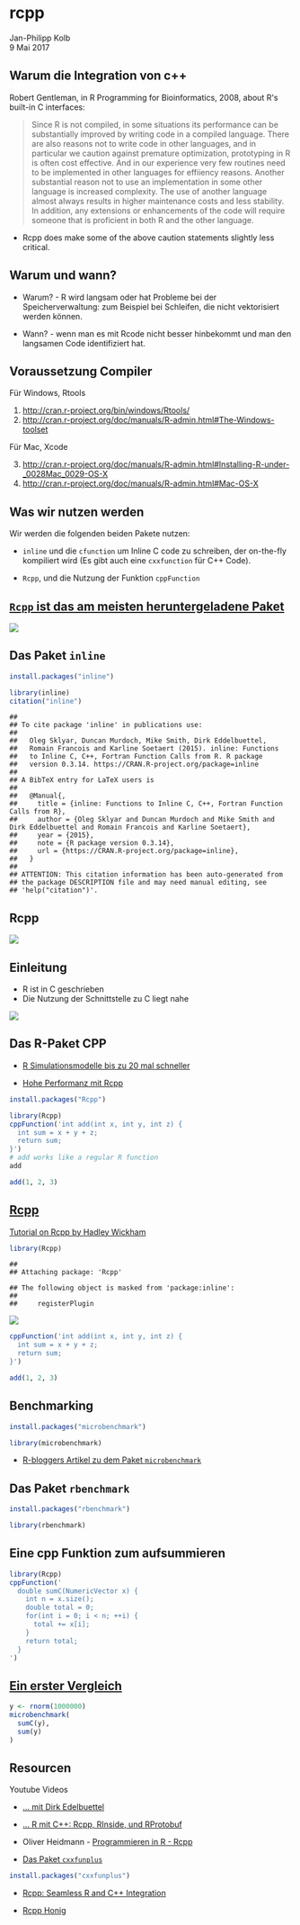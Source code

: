 # rcpp
Jan-Philipp Kolb  
9 Mai 2017  



<!-- 
folgendes stammt aus dem EMBL Kurs
--> 

## Warum die Integration von c++

Robert Gentleman, in R Programming for Bioinformatics, 2008,
about R's built-in C interfaces:

> Since R is not compiled, in some situations its performance can be substantially improved by writing code in a compiled language. There are also reasons not to write code in other languages, and in particular we caution against premature optimization, prototyping in R
is often cost effective. And in our experience very few routines need to be implemented in other languages for effiiency reasons. Another substantial reason not to use an implementation in some other language is increased complexity. The use of another language almost always
results in higher maintenance costs and less stability. In addition, any extensions or enhancements of the code will require someone that is proficient in both R and the other language.


- Rcpp does make some of the above caution statements slightly less
critical.


## Warum und wann?

- Warum? - R wird langsam oder hat Probleme bei der  Speicherverwaltung: zum Beispiel bei Schleifen, die nicht vektorisiert werden können.

- Wann? - wenn man es mit Rcode nicht besser hinbekommt und man den langsamen Code identifiziert hat.

## Voraussetzung Compiler

Für Windows, Rtools

1. http://cran.r-project.org/bin/windows/Rtools/
2. http://cran.r-project.org/doc/manuals/R-admin.html#The-Windows-toolset

Für Mac, Xcode

3. http://cran.r-project.org/doc/manuals/R-admin.html#Installing-R-under-_0028Mac_0029-OS-X
4. http://cran.r-project.org/doc/manuals/R-admin.html#Mac-OS-X

## Was wir nutzen werden

Wir werden die folgenden beiden Pakete nutzen:

- `inline` und die `cfunction` um Inline C code zu schreiben, der on-the-fly kompiliert wird (Es gibt auch eine `cxxfunction` für
C++ Code).

- `Rcpp`, und die Nutzung der Funktion `cppFunction` 

## [`Rcpp` ist das am meisten heruntergeladene Paket](http://www.kdnuggets.com/2015/06/top-20-r-packages.html)

![](http://www.kdnuggets.com/wp-content/uploads/top-20-r-packages-downloads.jpg)



## Das Paket `inline`


```r
install.packages("inline")
```


```r
library(inline)
citation("inline")
```

```
## 
## To cite package 'inline' in publications use:
## 
##   Oleg Sklyar, Duncan Murdoch, Mike Smith, Dirk Eddelbuettel,
##   Romain Francois and Karline Soetaert (2015). inline: Functions
##   to Inline C, C++, Fortran Function Calls from R. R package
##   version 0.3.14. https://CRAN.R-project.org/package=inline
## 
## A BibTeX entry for LaTeX users is
## 
##   @Manual{,
##     title = {inline: Functions to Inline C, C++, Fortran Function Calls from R},
##     author = {Oleg Sklyar and Duncan Murdoch and Mike Smith and Dirk Eddelbuettel and Romain Francois and Karline Soetaert},
##     year = {2015},
##     note = {R package version 0.3.14},
##     url = {https://CRAN.R-project.org/package=inline},
##   }
## 
## ATTENTION: This citation information has been auto-generated from
## the package DESCRIPTION file and may need manual editing, see
## 'help("citation")'.
```




## Rcpp

![](figure/cppimages.jpg)

## Einleitung

- R ist in C geschrieben
- Die Nutzung der Schnittstelle zu C liegt nahe
<!--
![](https://encrypted-tbn1.gstatic.com/images?q=tbn:ANd9GcTXmGIhv5uLPOs2czuAQZ5lQaTepoiuROC2SVgMHPw1zv3_6ggqmzwZoEL8rA)
-->
![](http://www.rcpp.org/book/seamless.png)

## Das R-Paket CPP 

- [R Simulationsmodelle bis zu 20 mal schneller](https://www.r-bloggers.com/make-your-r-simulation-models-20-times-faster/)

- [Hohe Performanz mit Rcpp](http://adv-r.had.co.nz/Rcpp.html)



```r
install.packages("Rcpp")
```


```r
library(Rcpp)
cppFunction('int add(int x, int y, int z) {
  int sum = x + y + z;
  return sum;
}')
# add works like a regular R function
add
```


```r
add(1, 2, 3)
```


## [Rcpp](http://dirk.eddelbuettel.com/code/rcpp/Rcpp-introduction.pdf)

[Tutorial on Rcpp by Hadley Wickham](http://adv-r.had.co.nz/Rcpp.html#rcpp-intro)


```r
library(Rcpp)
```

```
## 
## Attaching package: 'Rcpp'
```

```
## The following object is masked from 'package:inline':
## 
##     registerPlugin
```

![](figure/BuildTools.PNG)


```r
cppFunction('int add(int x, int y, int z) {
  int sum = x + y + z;
  return sum;
}')
```



```r
add(1, 2, 3)
```

## Benchmarking


```r
install.packages("microbenchmark")
```



```r
library(microbenchmark)
```

- [R-bloggers Artikel zu dem Paket `microbenchmark` ](https://www.r-bloggers.com/microbenchmarking-with-r/)

## Das Paket `rbenchmark`


```r
install.packages("rbenchmark")
```



```r
library(rbenchmark)
```

## Eine cpp Funktion zum aufsummieren 


```r
library(Rcpp)
cppFunction('
  double sumC(NumericVector x) {
    int n = x.size();
    double total = 0;
    for(int i = 0; i < n; ++i) {
      total += x[i];
    }
    return total;
  }
')
```

## [Ein erster Vergleich](http://www.quantide.com/ramarro-chapter-10/)


```r
y <- rnorm(1000000)
microbenchmark(
  sumC(y),
  sum(y)
)
```


## Resourcen

Youtube Videos

- [... mit Dirk Edelbuettel](https://www.youtube.com/watch?v=ZKx5duewv-0)

- [... R mit C++: Rcpp, RInside, und RProtobuf](https://www.youtube.com/watch?v=UZkaZhsOfT4#t=232)

- Oliver Heidmann - [Programmieren in R - 
Rcpp](https://wr.informatik.uni-hamburg.de/_media/teaching/sommersemester_2016/pir-16-oliver_heidmann-report.pdf)

- [Das Paket `cxxfunplus`](https://cran.r-project.org/web/packages/cxxfunplus/cxxfunplus.pdf)


```r
install.packages("cxxfunplus")
```

- [Rcpp: Seamless R and C++ Integration](www.quantide.com/R/ramarro-chapter-10/)

- [Rcpp Honig](https://www.r-bloggers.com/rcpphoney-introduction/)

